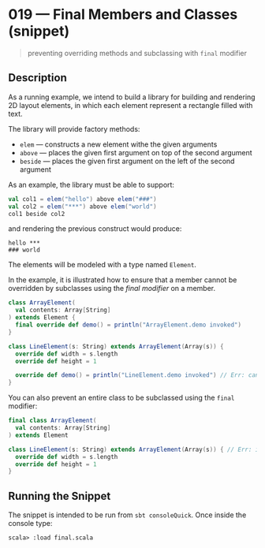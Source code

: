 # 019 &mdash; Final Members and Classes (snippet)
> preventing overriding methods and subclassing with `final` modifier

## Description
As a running example, we intend to build a library for building and rendering 2D layout elements, in which each element represent a rectangle filled with text.

The library will provide factory methods:
+ `elem` &mdash; constructs a new element withe the given arguments
+ `above` &mdash; places the given first argument on top of the second argument
+ `beside` &mdash; places the given first argument on the left of the second argument

As an example, the library must be able to support:
```scala
val col1 = elem("hello") above elem("###")
val col2 = elem("***") above elem("world")
col1 beside col2
```

and rendering the previous construct would produce:
```
hello ***
### world
```

The elements will be modeled with a type named `Element`.

In the example, it is illustrated how to ensure that a member cannot be overridden by subclasses using the *final modifier* on a member.

```scala
class ArrayElement(
  val contents: Array[String]
) extends Element {
  final override def demo() = println("ArrayElement.demo invoked")
}

class LineElement(s: String) extends ArrayElement(Array(s)) {
  override def width = s.length
  override def height = 1

  override def demo() = println("LineElement.demo invoked") // Err: cannot override final method from superclass
}
```

You can also prevent an entire class to be subclassed using the `final` modifier:
```scala
final class ArrayElement(
  val contents: Array[String]
) extends Element

class LineElement(s: String) extends ArrayElement(Array(s)) { // Err: illegal inheritance
  override def width = s.length
  override def height = 1
}
```

## Running the Snippet
The snippet is intended to be run from `sbt consoleQuick`. Once inside the console type:

```
scala> :load final.scala
```